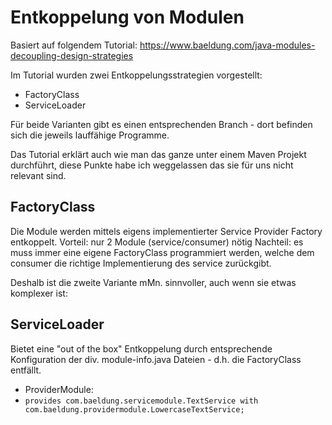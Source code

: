 # Entkoppelung von Modulen
Basiert auf folgendem Tutorial: https://www.baeldung.com/java-modules-decoupling-design-strategies

Im Tutorial wurden zwei Entkoppelungsstrategien vorgestellt:
* FactoryClass
* ServiceLoader

Für beide Varianten gibt es einen entsprechenden Branch - dort befinden sich die jeweils lauffähige Programme.

Das Tutorial erklärt auch wie man das ganze unter einem Maven Projekt durchführt, diese Punkte habe ich weggelassen das sie für uns nicht relevant sind.
## FactoryClass
Die Module werden mittels eigens implementierter Service Provider Factory entkoppelt.
Vorteil: nur 2 Module (service/consumer) nötig
Nachteil: es muss immer eine eigene FactoryClass programmiert werden, welche dem consumer die richtige Implementierung des service zurückgibt.

Deshalb ist die zweite Variante mMn. sinnvoller, auch wenn sie etwas komplexer ist:

## ServiceLoader
Bietet eine "out of the box" Entkoppelung durch entsprechende Konfiguration der div. module-info.java Dateien - d.h. die FactoryClass entfällt.

* ProviderModule:
* `provides com.baeldung.servicemodule.TextService with com.baeldung.providermodule.LowercaseTextService;`